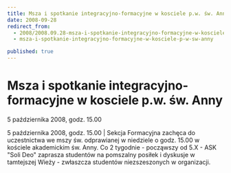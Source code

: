 ```yaml
---
title: Msza i spotkanie integracyjno-formacyjne w kosciele p.w. św. Anny
date: 2008-09-28
redirect_from: 
  - 2008/2008.09.28-msza-i-spotkanie-integracyjno-formacyjne-w-kosciele-p-w-sw-anny
  - msza-i-spotkanie-integracyjno-formacyjne-w-kosciele-p-w-sw-anny

published: true
---
```




# Msza i spotkanie integracyjno-formacyjne w kosciele p.w. św. Anny

<time>5 października 2008, godz. 15.00</time>

5 października 2008, godz. 15.00 | 
Sekcja Formacyjna zachęca do uczestnictwa we mszy św. odprawianej w niedziele o godz. 15.00 w kościele akademickim św. Anny. Co&nbsp;2 tygodnie&nbsp;- począwszy od 5.X&nbsp;- ASK "Soli Deo"&nbsp;zaprasza studentów na&nbsp;pomszalny&nbsp;posiłek i dyskusje&nbsp;w tamtejszej Wieży -&nbsp;zwłaszcza&nbsp;studentów niezszeszonych w organizacji.


<!--CONTENT FROM OLD SERVER (jos before 2013): 5 października 2008, godz. 15.00 | 
Sekcja Formacyjna zachęca do uczestnictwa we mszy św. odprawianej w niedziele o godz. 15.00 w kościele akademickim św. Anny. Co&nbsp;2 tygodnie&nbsp;- począwszy od 5.X&nbsp;- ASK "Soli Deo"&nbsp;zaprasza studentów na&nbsp;pomszalny&nbsp;posiłek i dyskusje&nbsp;w tamtejszej Wieży -&nbsp;zwłaszcza&nbsp;studentów niezszeszonych w organizacji.

-->

<!--{{json:{"created_date":"2008-09-28 21:50:03","publish_down":"0000-00-00 00:00:00","id":"653"}}}-->